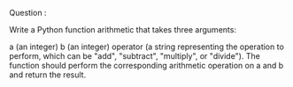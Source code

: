 Question :

Write a Python function arithmetic that takes three arguments:

a (an integer)
b (an integer)
operator (a string representing the operation to perform,
 which can be "add", "subtract", "multiply", or "divide").
The function should perform the corresponding arithmetic 
 operation on a and b and return the result.
